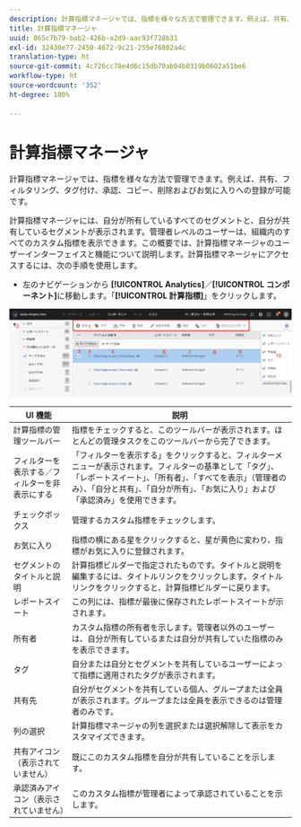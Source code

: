 ```yaml
---
description: 計算指標マネージャでは、指標を様々な方法で管理できます。例えば、共有、フィルタリング、タグ付け、承認、コピー、削除およびお気に入りへの登録が可能です。
title: 計算指標マネージャ
uuid: 065c7b79-bab2-426b-a2d9-aac93f728b31
exl-id: 32430e77-2450-4672-9c21-255e76802a4c
translation-type: ht
source-git-commit: 4c726cc78e4d6c15db70ab04b0319b0602a51be6
workflow-type: ht
source-wordcount: '352'
ht-degree: 100%

---
```


# 計算指標マネージャ

計算指標マネージャでは、指標を様々な方法で管理できます。例えば、共有、フィルタリング、タグ付け、承認、コピー、削除およびお気に入りへの登録が可能です。

計算指標マネージャには、自分が所有しているすべてのセグメントと、自分が共有しているセグメントが表示されます。管理者レベルのユーザーは、組織内のすべてのカスタム指標を表示できます。この概要では、計算指標マネージャのユーザーインターフェイスと機能について説明します。計算指標マネージャにアクセスするには、次の手順を使用します。

* 左のナビゲーションから **[!UICONTROL Analytics]**／**[!UICONTROL コンポーネント]**&#x200B;に移動します。「**[!UICONTROL 計算指標]**」をクリックします。

![](assets/calcmet_mgr_ui.png)

| UI 機能 | 説明 |
|---|---|
| 計算指標の管理ツールバー | 指標をチェックすると、このツールバーが表示されます。ほとんどの管理タスクをこのツールバーから完了できます。 |
| フィルターを表示する／フィルターを非表示にする | 「フィルターを表示する」をクリックすると、フィルターメニューが表示されます。フィルターの基準として「タグ」、「レポートスイート」、「所有者」、「すべてを表示」（管理者のみ）、「自分と共有」、「自分が所有」、「お気に入り」および「承認済み」を使用できます。 |
| チェックボックス | 管理するカスタム指標をチェックします。 |
| お気に入り | 指標の横にある星をクリックすると、星が黄色に変わり、指標がお気に入りに登録されます。 |
| セグメントのタイトルと説明 | 計算指標ビルダーで指定されたものです。タイトルと説明を編集するには、タイトルリンクをクリックします。タイトルリンクをクリックすると、計算指標ビルダーに戻ります。 |
| レポートスイート | この列には、指標が最後に保存されたレポートスイートが示されます。 |
| 所有者 | カスタム指標の所有者を示します。管理者以外のユーザーは、自分が所有しているまたは自分が共有していた指標のみを表示できます。 |
| タグ | 自分または自分とセグメントを共有しているユーザーによって指標に適用されたタグが表示されます。 |
| 共有先 | 自分がセグメントを共有している個人、グループまたは全員が表示されます。グループまたは全員を表示できるのは管理者のみです。 |
| 列の選択 | 計算指標マネージャの列を選択または選択解除して表示をカスタマイズできます。 |
| 共有アイコン（表示されていません） | 既にこのカスタム指標を自分が共有していることを示します。 |
| 承認済みアイコン（表示されていません） | このカスタム指標が管理者によって承認されていることを示します。 |
